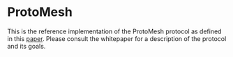 # ProtoMesh
This is the reference implementation of the ProtoMesh protocol as defined in this [paper](https://github.com/TheMegaTB/ProtoMesh/blob/master/documentation/protocol/ProtoMesh.pdf).
Please consult the whitepaper for a description of the protocol and its goals.
